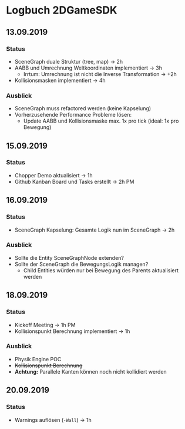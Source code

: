 # Logbuch 2DGameSDK

## 13.09.2019

### Status

- SceneGraph duale Struktur (tree, map) -> 2h
- AABB und Umrechnung Weltkoordinaten implementiert -> 3h 
  - Irrtum: Umrechnung ist nicht die Inverse Transformation -> +2h
- Kollisionsmasken implementiert -> 4h

### Ausblick

- SceneGraph muss refactored werden (keine Kapselung)
- Vorherzusehende Performance Probleme lösen:
  - Update AABB und Kollisionsmaske max. 1x pro tick (ideal: 1x pro Bewegung)

## 15.09.2019

### Status

- Chopper Demo aktualisiert -> 1h
- Github Kanban Board und Tasks erstellt -> 2h PM

## 16.09.2019

### Status

- SceneGraph Kapselung: Gesamte Logik nun im SceneGraph -> 2h

### Ausblick

- Sollte die Entity SceneGraphNode extenden?
- Sollte der SceneGraph die BewegungsLogik managen?
  - Child Entities würden nur bei Bewegung des Parents aktualisiert werden

## 18.09.2019

### Status

- Kickoff Meeting -> 1h PM
- Kollisionspunkt Berechnung implementiert -> 1h

### Ausblick

- Physik Engine POC
- ~~Kollisionspunkt Berechnung~~
- **Achtung:** Parallele Kanten können noch nicht kollidiert werden

## 20.09.2019

### Status

- Warnings auflösen (`-Wall`) -> 1h